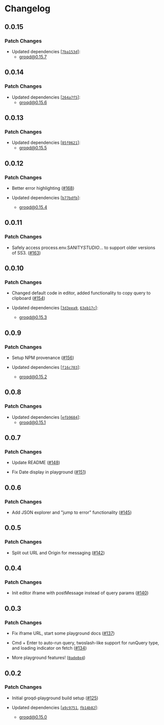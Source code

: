 # Changelog

## 0.0.15

### Patch Changes

- Updated dependencies [[`7ba153d`](https://github.com/FormidableLabs/groqd/commit/7ba153d40b1cac24f443c1715a73af15c97da8dd)]:
  - groqd@0.15.7

## 0.0.14

### Patch Changes

- Updated dependencies [[`264a7f5`](https://github.com/FormidableLabs/groqd/commit/264a7f50afe5cee8434cf3fef03a9600974bbbe2)]:
  - groqd@0.15.6

## 0.0.13

### Patch Changes

- Updated dependencies [[`85f0621`](https://github.com/FormidableLabs/groqd/commit/85f0621332ec7bd0803d67ad06c974d5bf8607c7)]:
  - groqd@0.15.5

## 0.0.12

### Patch Changes

- Better error highlighting ([#168](https://github.com/FormidableLabs/groqd/pull/168))

- Updated dependencies [[`b77bdfb`](https://github.com/FormidableLabs/groqd/commit/b77bdfbb2f5da460d31f1cbe66ab15445da7acfe)]:
  - groqd@0.15.4

## 0.0.11

### Patch Changes

- Safely access process.env.SANITY*STUDIO*... to support older versions of SS3. ([#163](https://github.com/FormidableLabs/groqd/pull/163))

## 0.0.10

### Patch Changes

- Changed default code in editor, added functionality to copy query to clipboard ([#154](https://github.com/FormidableLabs/groqd/pull/154))

- Updated dependencies [[`3d3eea9`](https://github.com/FormidableLabs/groqd/commit/3d3eea9aa4f0de15fef83043786ff3d6028e9c23), [`63eb17c`](https://github.com/FormidableLabs/groqd/commit/63eb17c077856599770209ec6f223511809977a2)]:
  - groqd@0.15.3

## 0.0.9

### Patch Changes

- Setup NPM provenance ([#156](https://github.com/FormidableLabs/groqd/pull/156))

- Updated dependencies [[`f16c703`](https://github.com/FormidableLabs/groqd/commit/f16c7030400d341dceafd88dd780c93452047ac3)]:
  - groqd@0.15.2

## 0.0.8

### Patch Changes

- Updated dependencies [[`efb9684`](https://github.com/FormidableLabs/groqd/commit/efb9684efb3fc938150f6c9924059422cf106eda)]:
  - groqd@0.15.1

## 0.0.7

### Patch Changes

- Update README ([#148](https://github.com/FormidableLabs/groqd/pull/148))

- Fix Date display in playground ([#151](https://github.com/FormidableLabs/groqd/pull/151))

## 0.0.6

### Patch Changes

- Add JSON explorer and "jump to error" functionality ([#145](https://github.com/FormidableLabs/groqd/pull/145))

## 0.0.5

### Patch Changes

- Split out URL and Origin for messaging ([#142](https://github.com/FormidableLabs/groqd/pull/142))

## 0.0.4

### Patch Changes

- Init editor iframe with postMessage instead of query params ([#140](https://github.com/FormidableLabs/groqd/pull/140))

## 0.0.3

### Patch Changes

- Fix iframe URL, start some playground docs ([#137](https://github.com/FormidableLabs/groqd/pull/137))

- Cmd + Enter to auto-run query, twoslash-like support for runQuery type, and loading indicator on fetch ([#134](https://github.com/FormidableLabs/groqd/pull/134))

- More playground features! ([`0ade8e4`](https://github.com/FormidableLabs/groqd/commit/0ade8e4afd03d1731d0ac3048cedd5c51d05eb83))

## 0.0.2

### Patch Changes

- Initial groqd-playground build setup ([#125](https://github.com/FormidableLabs/groqd/pull/125))

- Updated dependencies [[`a9c9751`](https://github.com/FormidableLabs/groqd/commit/a9c97515e59f028549dc62a6cceb617c732684b6), [`fb14b82`](https://github.com/FormidableLabs/groqd/commit/fb14b827b608593e2e203bfc09622047ddc2d770)]:
  - groqd@0.15.0
